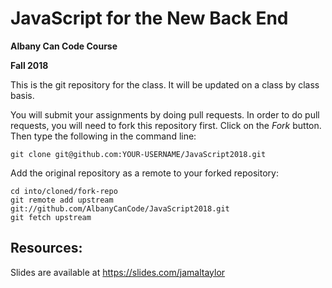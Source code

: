# JavaScript for the New Back End

**Albany Can Code Course**

**Fall 2018**

This is the git repository for the class. It will be updated on a class by class basis.

You will submit your assignments by doing pull requests. In order to do pull requests, you will need to fork this repository first. Click on the _Fork_ button. Then type the following in the command line:

```shell
git clone git@github.com:YOUR-USERNAME/JavaScript2018.git
```

Add the original repository as a remote to your forked repository:

```shell
cd into/cloned/fork-repo
git remote add upstream git://github.com/AlbanyCanCode/JavaScript2018.git
git fetch upstream
```

## Resources:

Slides are available at https://slides.com/jamaltaylor
